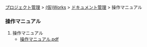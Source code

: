 [プロジェクト管理](../../../index.html) > [(仮)Works](../../../index.html) > [ドキュメント管理](../index.html) > 操作マニュアル

### 操作マニュアル

1. 操作マニュアル<br>
   * [操作マニュアル.pdf](./操作マニュアル.pdf)<br><br>


